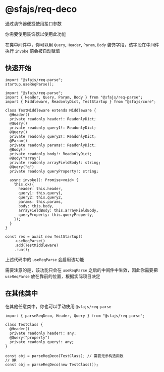 # @sfajs/req-deco

通过装饰器便捷使用接口参数

你需要使用装饰器以使用此功能

在类中间件中，你可以用 `Query`, `Header`, `Param`, `Body` 装饰字段，该字段在中间件执行 `invoke` 前会被自动赋值

## 快速开始

```TS
import "@sfajs/req-parse";
startup.useReqParse();
```

```TS
import "@sfajs/req-parse";
import { Header, Query, Param, Body } from "@sfajs/req-parse";
import { Middleware, ReadonlyDict, TestStartup } from "@sfajs/core";

class TestMiddleware extends Middleware {
  @Header()
  private readonly header!: ReadonlyDict;
  @Query()
  private readonly query1!: ReadonlyDict;
  @Query()
  private readonly query2!: ReadonlyDict;
  @Param()
  private readonly params!: ReadonlyDict;
  @Body()
  private readonly body!: ReadonlyDict;
  @Body("array")
  private readonly arrayFieldBody!: string;
  @Query("q")
  private readonly queryProperty!: string;

  async invoke(): Promise<void> {
    this.ok({
      header: this.header,
      query1: this.query1,
      query2: this.query2,
      params: this.params,
      body: this.body,
      arrayFieldBody: this.arrayFieldBody,
      queryProperty: this.queryProperty,
    });
  }
}

const res = await new TestStartup()
    .useReqParse()
    .add(TestMiddleware)
    .run();
```

上述代码中的 `useReqParse` 会启用该功能

需要注意的是，该功能只会在 `useReqParse` 之后的中间件中生效，因此你需要把 `useReqParse` 放在靠前的位置，根据实际项目决定

## 在其他类中

在其他任意类中，你也可以手动使用 `@sfajs/req-parse`

```TS
import { parseReqDeco, Header, Query } from "@sfajs/req-parse";

class TestClass {
  @Header()
  private readonly header!: any;
  @Query("property")
  private readonly query!: any;
}

const obj = parseReqDeco(TestClass); // 需要无参构造函数
// OR
const obj = parseReqDeco(new TestClass());
```
